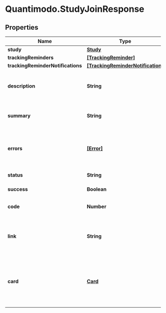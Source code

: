 # Quantimodo.StudyJoinResponse

## Properties
Name | Type | Description | Notes
------------ | ------------- | ------------- | -------------
**study** | [**Study**](Study.md) |  | [optional] 
**trackingReminders** | [**[TrackingReminder]**](TrackingReminder.md) |  | [optional] 
**trackingReminderNotifications** | [**[TrackingReminderNotification]**](TrackingReminderNotification.md) |  | [optional] 
**description** | **String** | Can be used as body of help info popup | [optional] 
**summary** | **String** | Can be used as title in help info popup | [optional] 
**errors** | [**[Error]**](Error.md) | Array of error objects with message property | [optional] 
**status** | **String** | ex. OK or ERROR | [optional] 
**success** | **Boolean** | true or false | [optional] 
**code** | **Number** | Response code such as 200 | [optional] 
**link** | **String** | A super neat url you might want to share with your users! | [optional] 
**card** | [**Card**](Card.md) | A super neat card with buttons and HTML that you can use in your app! | [optional] 


